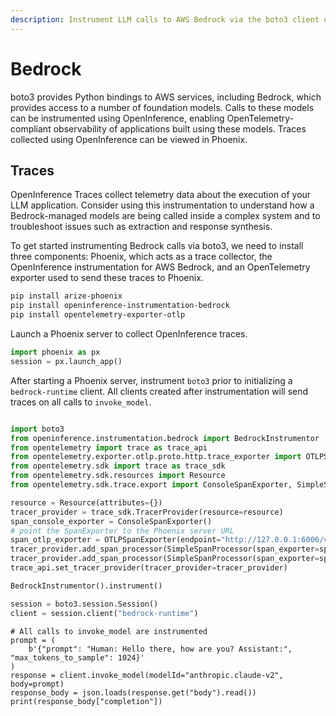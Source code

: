 ```yaml
---
description: Instrument LLM calls to AWS Bedrock via the boto3 client using OpenInference.
---
```


# Bedrock

boto3 provides Python bindings to AWS services, including Bedrock, which provides access to a number of foundation models. Calls to these models can be instrumented using OpenInference, enabling OpenTelemetry-compliant observability of applications built using these models. Traces collected using OpenInference can be viewed in Phoenix.

## Traces

OpenInference Traces collect telemetry data about the execution of your LLM application. Consider using this instrumentation to understand how a Bedrock-managed models are being called inside a complex system and to troubleshoot issues such as extraction and response synthesis.

To get started instrumenting Bedrock calls via boto3, we need to install three components: Phoenix, which acts as a trace collector, the OpenInference instrumentation for AWS Bedrock, and an OpenTelemetry exporter used to send these traces to Phoenix.

```sh
pip install arize-phoenix
pip install openinference-instrumentation-bedrock
pip install opentelemetry-exporter-otlp
```

Launch a Phoenix server to collect OpenInference traces.

```python
import phoenix as px
session = px.launch_app()
```

After starting a Phoenix server, instrument `boto3` prior to initializing a `bedrock-runtime` client. All clients created after instrumentation will send traces on all calls to `invoke_model`.

```python

import boto3
from openinference.instrumentation.bedrock import BedrockInstrumentor
from opentelemetry import trace as trace_api
from opentelemetry.exporter.otlp.proto.http.trace_exporter import OTLPSpanExporter
from opentelemetry.sdk import trace as trace_sdk
from opentelemetry.sdk.resources import Resource
from opentelemetry.sdk.trace.export import ConsoleSpanExporter, SimpleSpanProcessor

resource = Resource(attributes={})
tracer_provider = trace_sdk.TracerProvider(resource=resource)
span_console_exporter = ConsoleSpanExporter()
# point the SpanExporter to the Phoenix server URL
span_otlp_exporter = OTLPSpanExporter(endpoint="http://127.0.0.1:6006/v1/traces")
tracer_provider.add_span_processor(SimpleSpanProcessor(span_exporter=span_console_exporter))
tracer_provider.add_span_processor(SimpleSpanProcessor(span_exporter=span_otlp_exporter))
trace_api.set_tracer_provider(tracer_provider=tracer_provider)

BedrockInstrumentor().instrument()

session = boto3.session.Session()
client = session.client("bedrock-runtime")

```

```
# All calls to invoke_model are instrumented
prompt = (
    b'{"prompt": "Human: Hello there, how are you? Assistant:", "max_tokens_to_sample": 1024}'
)
response = client.invoke_model(modelId="anthropic.claude-v2", body=prompt)
response_body = json.loads(response.get("body").read())
print(response_body["completion"])
```
